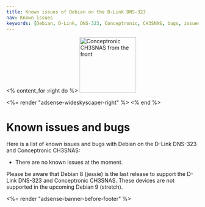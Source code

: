 ```yaml
---
title: Known issues of Debian on the D-Link DNS-323
nav: Known issues
keywords: [Debian, D-Link, DNS-323, Conceptronic, CH3SNAS, bugs, issues, defects]
---
```


<% content_for :right do %>
<img src = "../images/r_ch3snas_front.jpg" class="border" alt="Conceptronic CH3SNAS from the front" width="148" height="146" />

<%= render "adsense-wideskyscaper-right" %>
<% end %>

<h1>Known issues and bugs</h1>

Here is a list of known issues and bugs with Debian on the D-Link DNS-323
and Conceptronic CH3SNAS:

<ul>

<li>There are no known issues at the moment.</li>

</ul>

Please be aware that Debian 8 (jessie) is the last release to support the
D-Link DNS-323 and Conceptronic CH3SNAS.  These devices are not supported
in the upcoming Debian 9 (stretch).

<div class="bbf">
<%= render "adsense-banner-before-footer" %>
</div>

